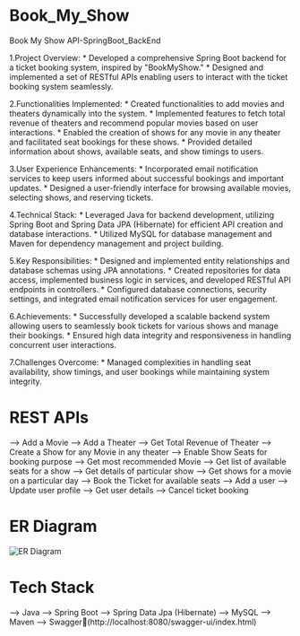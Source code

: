 # Book_My_Show
Book My Show API-SpringBoot_BackEnd

1.Project Overview:
    * Developed a comprehensive Spring Boot backend for a ticket booking system, inspired by "BookMyShow."
    * Designed and implemented a set of RESTful APIs enabling users to interact with the ticket booking         system seamlessly.

2.Functionalities Implemented:
    * Created functionalities to add movies and theaters dynamically into the system.
    * Implemented features to fetch total revenue of theaters and recommend popular movies based on user        interactions.
    * Enabled the creation of shows for any movie in any theater and facilitated seat bookings for these        shows.
    * Provided detailed information about shows, available seats, and show timings to users.

3.User Experience Enhancements:
    * Incorporated email notification services to keep users informed about successful bookings and             important updates.
    * Designed a user-friendly interface for browsing available movies, selecting shows, and reserving          tickets.

4.Technical Stack:
    * Leveraged Java for backend development, utilizing Spring Boot and Spring Data JPA (Hibernate) for         efficient API creation and database interactions.
    * Utilized MySQL for database management and Maven for dependency management and project building.

5.Key Responsibilities:
    * Designed and implemented entity relationships and database schemas using JPA annotations.
    * Created repositories for data access, implemented business logic in services, and developed RESTful       API endpoints in controllers.
    * Configured database connections, security settings, and integrated email notification services for        user engagement.

6.Achievements:
    * Successfully developed a scalable backend system allowing users to seamlessly book tickets for            various shows and manage their bookings.
    * Ensured high data integrity and responsiveness in handling concurrent user interactions.

7.Challenges Overcome:
    * Managed complexities in handling seat availability, show timings, and user bookings while                 maintaining system integrity.

# REST APIs

--> Add a Movie
--> Add a Theater
--> Get Total Revenue of Theater
--> Create a Show for any Movie in any theater
--> Enable Show Seats for booking purpose
--> Get most recommended Movie
--> Get list of available seats for a show
--> Get details of particular show
--> Get shows for a movie on a particular day
--> Book the Ticket for available seats
--> Add a user
--> Update user profile
--> Get user details
--> Cancel ticket booking

# ER Diagram

![ER Diagram](https://github.com/nsp1919/Book_My_Show/assets/110881782/03505333-1816-4cbd-9927-0cddc5729f93)

# Tech Stack
 
--> Java
--> Spring Boot
--> Spring Data Jpa (Hibernate)
--> MySQL
--> Maven
--> Swagger🔗(http://localhost:8080/swagger-ui/index.html)





    
